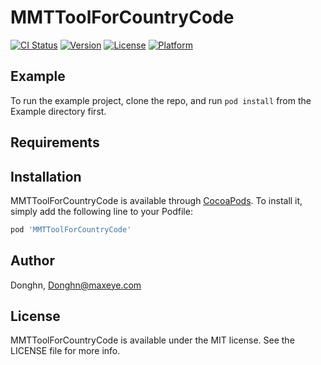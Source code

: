 # MMTToolForCountryCode

[![CI Status](https://img.shields.io/travis/Donghn/MMTToolForCountryCode.svg?style=flat)](https://travis-ci.org/Donghn/MMTToolForCountryCode)
[![Version](https://img.shields.io/cocoapods/v/MMTToolForCountryCode.svg?style=flat)](https://cocoapods.org/pods/MMTToolForCountryCode)
[![License](https://img.shields.io/cocoapods/l/MMTToolForCountryCode.svg?style=flat)](https://cocoapods.org/pods/MMTToolForCountryCode)
[![Platform](https://img.shields.io/cocoapods/p/MMTToolForCountryCode.svg?style=flat)](https://cocoapods.org/pods/MMTToolForCountryCode)

## Example

To run the example project, clone the repo, and run `pod install` from the Example directory first.

## Requirements

## Installation

MMTToolForCountryCode is available through [CocoaPods](https://cocoapods.org). To install
it, simply add the following line to your Podfile:

```ruby
pod 'MMTToolForCountryCode'
```

## Author

Donghn, Donghn@maxeye.com

## License

MMTToolForCountryCode is available under the MIT license. See the LICENSE file for more info.
